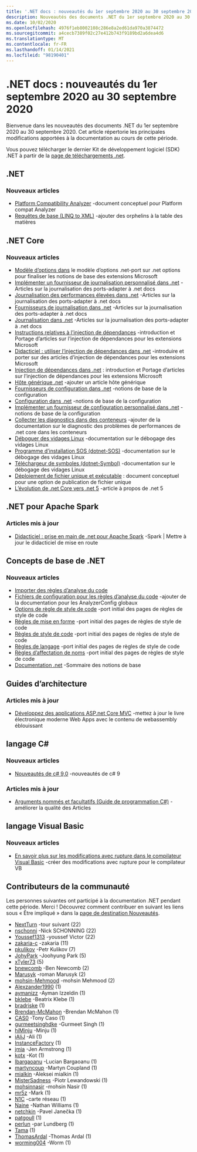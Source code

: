 ```yaml
---
title: '.NET docs : nouveautés du 1er septembre 2020 au 30 septembre 2020'
description: Nouveautés des documents .NET du 1er septembre 2020 au 30 septembre 2020.
ms.date: 10/02/2020
ms.openlocfilehash: 4976f1eb8002108c286e8a2ed61da970a3874472
ms.sourcegitcommit: a4cecb7389f02c27e412b743f9189bd2a6dea4d6
ms.translationtype: MT
ms.contentlocale: fr-FR
ms.lasthandoff: 01/14/2021
ms.locfileid: "98190401"
---
```

# <a name="net-docs-whats-new-for-september-1-2020---september-30-2020"></a>.NET docs : nouveautés du 1er septembre 2020 au 30 septembre 2020

Bienvenue dans les nouveautés des documents .NET du 1er septembre 2020 au 30 septembre 2020. Cet article répertorie les principales modifications apportées à la documentation au cours de cette période.

Vous pouvez télécharger le dernier Kit de développement logiciel (SDK) .NET à partir de la [page de téléchargements .net](https://dotnet.microsoft.com/download).

## <a name="net"></a>.NET

### <a name="new-articles"></a>Nouveaux articles

- [Platform Compatibility Analyzer](../standard/analyzers/platform-compat-analyzer.md) -document conceptuel pour Platform compat Analyzer
- [Requêtes de base (LINQ to XML)](../standard/linq/basic-queries-linq-to-xml.md) -ajouter des orphelins à la table des matières

## <a name="net-core"></a>.NET Core

### <a name="new-articles"></a>Nouveaux articles

- [Modèle d’options dans](../core/extensions/options.md) le modèle d’options .net-port sur .net options pour finaliser les notions de base des extensions Microsoft
- [Implémenter un fournisseur de journalisation personnalisé dans .net](../core/extensions/custom-logging-provider.md) -Articles sur la journalisation des ports-adapter à .net docs
- [Journalisation des performances élevées dans .net](../core/extensions/high-performance-logging.md) -Articles sur la journalisation des ports-adapter à .net docs
- [Fournisseurs de journalisation dans .net](../core/extensions/logging-providers.md) -Articles sur la journalisation des ports-adapter à .net docs
- [Journalisation dans .net](../core/extensions/logging.md) -Articles sur la journalisation des ports-adapter à .net docs
- [Instructions relatives à l’injection de dépendances](../core/extensions/dependency-injection-guidelines.md) -introduction et Portage d’articles sur l’injection de dépendances pour les extensions Microsoft
- [Didacticiel : utiliser l’injection de dépendances dans .net](../core/extensions/dependency-injection-usage.md) -introduire et porter sur des articles d’injection de dépendances pour les extensions Microsoft
- [Injection de dépendances dans .net](../core/extensions/dependency-injection.md) : introduction et Portage d’articles sur l’injection de dépendances pour les extensions Microsoft
- [Hôte générique .net](../core/extensions/generic-host.md) -ajouter un article hôte générique
- [Fournisseurs de configuration dans .net](../core/extensions/configuration-providers.md) -notions de base de la configuration
- [Configuration dans .net](../core/extensions/configuration.md) -notions de base de la configuration
- [Implémenter un fournisseur de configuration personnalisé dans .net](../core/extensions/custom-configuration-provider.md) -notions de base de la configuration
- [Collecter les diagnostics dans des conteneurs](../core/diagnostics/diagnostics-in-containers.md) -ajouter de la documentation sur le diagnostic des problèmes de performances de .net core dans les conteneurs
- [Déboguer des vidages Linux](../core/diagnostics/debug-linux-dumps.md) -documentation sur le débogage des vidages Linux
- [Programme d’installation SOS (dotnet-SOS)](../core/diagnostics/dotnet-sos.md) -documentation sur le débogage des vidages Linux
- [Téléchargeur de symboles (dotnet-Symbol)](../core/diagnostics/dotnet-symbol.md) -documentation sur le débogage des vidages Linux
- [Déploiement de fichier unique et exécutable](../core/deploying/single-file.md) : document conceptuel pour une option de publication de fichier unique
- [L’évolution de .net Core vers .net 5](../core/dotnet-five.md) -article à propos de .net 5

## <a name="net-for-apache-spark"></a>.NET pour Apache Spark

### <a name="updated-articles"></a>Articles mis à jour

- [Didacticiel : prise en main de .net pour Apache Spark](../spark/tutorials/get-started.md) -Spark | Mettre à jour le didacticiel de mise en route

## <a name="net-fundamentals"></a>Concepts de base de .NET

### <a name="new-articles"></a>Nouveaux articles

- [Importer des règles d’analyse du code](../fundamentals/code-analysis/quality-rules/index.md)
- [Fichiers de configuration pour les règles d’analyse du code](../fundamentals/code-analysis/configuration-files.md) -ajouter de la documentation pour les AnalyzerConfig globaux
- [Options de règle de style de code](../fundamentals/code-analysis/code-style-rule-options.md) -port initial des pages de règles de style de code
- [Règles de mise en forme](../fundamentals/code-analysis/style-rules/formatting-rules.md) -port initial des pages de règles de style de code
- [Règles de style de code](../fundamentals/code-analysis/style-rules/index.md) -port initial des pages de règles de style de code
- [Règles de langage](../fundamentals/code-analysis/style-rules/language-rules.md) -port initial des pages de règles de style de code
- [Règles d’affectation de noms](../fundamentals/code-analysis/style-rules/naming-rules.md) -port initial des pages de règles de style de code
- [Documentation .net](../fundamentals/index.yml) -Sommaire des notions de base

## <a name="architecture-guides"></a>Guides d’architecture

### <a name="updated-articles"></a>Articles mis à jour

- [Développez des applications ASP.net Core MVC](../architecture/modern-web-apps-azure/develop-asp-net-core-mvc-apps.md) -mettez à jour le livre électronique moderne Web Apps avec le contenu de webassembly éblouissant

## <a name="c-language"></a>langage C#

### <a name="new-articles"></a>Nouveaux articles

- [Nouveautés de c# 9,0](../csharp/whats-new/csharp-9.md) -nouveautés de c# 9

### <a name="updated-articles"></a>Articles mis à jour

- [Arguments nommés et facultatifs (Guide de programmation C#)](../csharp/programming-guide/classes-and-structs/named-and-optional-arguments.md) -améliorer la qualité des Articles

## <a name="visual-basic-language"></a>langage Visual Basic

### <a name="new-articles"></a>Nouveaux articles

- [En savoir plus sur les modifications avec rupture dans le compilateur Visual Basic](../visual-basic/whats-new/breaking-changes.md) -créer des modifications avec rupture pour le compilateur VB

## <a name="community-contributors"></a>Contributeurs de la communauté

Les personnes suivantes ont participé à la documentation .NET pendant cette période. Merci ! Découvrez comment contribuer en suivant les liens sous « Être impliqué » dans la [page de destination Nouveautés](index.yml).

- [NextTurn](https://github.com/nxtn) -tour suivant (22)
- [nschonni](https://github.com/nschonni) -Nick SCHONNING (22)
- [Youssef1313](https://github.com/Youssef1313) -youssef Victor (22)
- [zakaria-c](https://github.com/zakaria-c) -zakaria (11)
- [pkulikov](https://github.com/pkulikov) -Petr Kulikov (7)
- [JohyPark](https://github.com/JohyPark) -Joohyung Park (5)
- [xTyler73](https://github.com/xTyler73) (5)
- [bnewcomb](https://github.com/bnewcomb) -Ben Newcomb (2)
- [Marusyk](https://github.com/Marusyk) -roman Marusyk (2)
- [mohsin-Mehmood](https://github.com/mohsin-mehmood) -mohsin Mehmood (2)
- [Alexzander1990](https://github.com/Alexzander1990) (1)
- [aymanizz](https://github.com/aymanizz) -Ayman Izzeldin (1)
- [bklebe](https://github.com/bklebe) -Beatrix Klebe (1)
- [bradriske](https://github.com/bradriske) (1)
- [Brendan-McMahon](https://github.com/brendan-mcmahon) -Brendan McMahon (1)
- [CAS0](https://github.com/CAS0) -Tony Caso (1)
- [gurmeetsinghdke](https://github.com/gurmeetsinghdke) -Gurmeet Singh (1)
- [hiMinju](https://github.com/hiMinju) -Minju (1)
- [iAliJ](https://github.com/iAliJ) -Ali (1)
- [InstanceFactory](https://github.com/InstanceFactory) (1)
- [jmia](https://github.com/jmia) -Jen Armstrong (1)
- [kotx](https://github.com/kotx) -Kot (1)
- [lbargaoanu](https://github.com/lbargaoanu) -Lucian Bargaoanu (1)
- [martyncoup](https://github.com/martyncoup) -Martyn Coupland (1)
- [mialkin](https://github.com/mialkin) -Aleksei mialkin (1)
- [MisterSadness](https://github.com/MisterSadness) -Piotr Lewandowski (1)
- [mohsinnasir](https://github.com/mohsinnasir) -mohsin Nasir (1)
- [mr5z](https://github.com/mr5z) -Mark (1)
- [N1C](https://github.com/n1c) -carte réseau (1)
- [Naine](https://github.com/Naine) -Nathan Williams (1)
- [netchkin](https://github.com/netchkin) -Pavel Janečka (1)
- [patgoull](https://github.com/patgoull) (1)
- [perlun](https://github.com/perlun) -par Lundberg (1)
- [Tama](https://github.com/tama) (1)
- [ThomasArdal](https://github.com/ThomasArdal) -Thomas Ardal (1)
- [worming004](https://github.com/worming004) -Worm (1)
